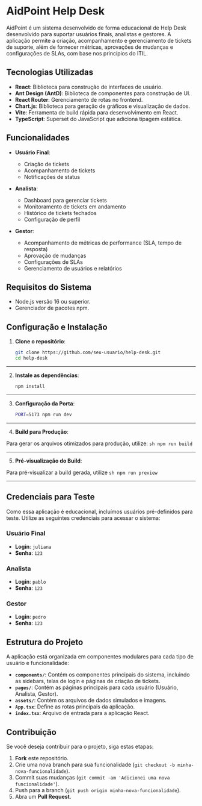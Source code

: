 # AidPoint Help Desk

AidPoint é um sistema desenvolvido de forma educacional de Help Desk desenvolvido para suportar usuários finais, analistas e gestores.
A aplicação permite a criação, acompanhamento e gerenciamento de tickets de suporte, além de fornecer métricas,
aprovações de mudanças e configurações de SLAs, com base nos princípios do ITIL.

## Tecnologias Utilizadas

- **React**: Biblioteca para construção de interfaces de usuário.
- **Ant Design (AntD)**: Biblioteca de componentes para construção de UI.
- **React Router**: Gerenciamento de rotas no frontend.
- **Chart.js**: Biblioteca para geração de gráficos e visualização de dados.
- **Vite**: Ferramenta de build rápida para desenvolvimento em React.
- **TypeScript**: Superset do JavaScript que adiciona tipagem estática.

## Funcionalidades

- **Usuário Final**:
  - Criação de tickets
  - Acompanhamento de tickets
  - Notificações de status

- **Analista**:
  - Dashboard para gerenciar tickets
  - Monitoramento de tickets em andamento
  - Histórico de tickets fechados
  - Configuração de perfil
  
- **Gestor**:
  - Acompanhamento de métricas de performance (SLA, tempo de resposta)
  - Aprovação de mudanças
  - Configurações de SLAs
  - Gerenciamento de usuários e relatórios

## Requisitos do Sistema

- Node.js versão 16 ou superior.
- Gerenciador de pacotes npm.

## Configuração e Instalação

1. **Clone o repositório**:
    ```sh
    git clone https://github.com/seu-usuario/help-desk.git
    cd help-desk
    ```

---
2. **Instale as dependências**:
    ```sh
   npm install
    ```

---
3. **Configuração da Porta**:
   
    ```sh
   PORT=5173 npm run dev
    ```

---
4. **Build para Produção**:

Para gerar os arquivos otimizados para produção, utilize:
    ```sh
    npm run build
    ```

---
5. **Pré-visualização do Build**:

Para pré-visualizar a build gerada, utilize
    ```sh
  npm run preview
    ```

---

## Credenciais para Teste

Como essa aplicação é educacional, incluímos usuários pré-definidos para teste. Utilize as seguintes credenciais para acessar o sistema:

### Usuário Final
- **Login**: `juliana`
- **Senha**: `123`

### Analista
- **Login**: `pablo`
- **Senha**: `123`

### Gestor
- **Login**: `pedro`
- **Senha**: `123`

## Estrutura do Projeto

A aplicação está organizada em componentes modulares para cada tipo de usuário e funcionalidade:

- **`components/`**: Contém os componentes principais do sistema, incluindo as sidebars, telas de login e páginas de criação de tickets.
- **`pages/`**: Contém as páginas principais para cada usuário (Usuário, Analista, Gestor).
- **`assets/`**: Contém os arquivos de dados simulados e imagens.
- **`App.tsx`**: Define as rotas principais da aplicação.
- **`index.tsx`**: Arquivo de entrada para a aplicação React.

## Contribuição

Se você deseja contribuir para o projeto, siga estas etapas:

1. **Fork** este repositório.
2. Crie uma nova branch para sua funcionalidade (`git checkout -b minha-nova-funcionalidade`).
3. Commit suas mudanças (`git commit -am 'Adicionei uma nova funcionalidade'`).
4. Push para a branch (`git push origin minha-nova-funcionalidade`).
5. Abra um **Pull Request**.
